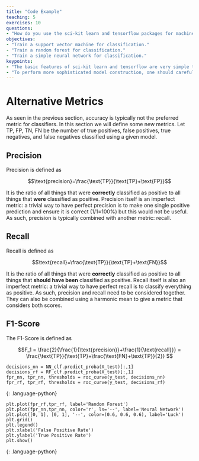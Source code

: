 ```yaml
---
title: "Code Example"
teaching: 5
exercises: 10
questions:
- "How do you use the sci-kit learn and tensorflow packages for machine learning?"
objectives:
- "Train a support vector machine for classification."
- "Train a random forest for classification."
- "Train a simple neural network for classification."
keypoints:
- "The basic features of sci-kit learn and tensorflow are very simple to use."
- "To perform more sophisticated model construction, one should carefully read the textbook."
---
```


# Alternative Metrics

As seen in the previous section, accuracy is typically not the preferred metric for classifiers. In this section we will define some new metrics. Let TP, FP, TN, FN be the number of true positives, false positives, true negatives, and false negatives classified using a given model.

## Precision

Precision is defined as

$$\text{precision}=\frac{\text{TP}}{\text{TP}+\text{FP}}$$

It is the ratio of all things that were **correctly** classified as positive to all things that **were** classified as positive. Precision itself is an imperfect metric: a trivial way to have perfect precision is to make one single positive prediction and ensure it is correct (1/1=100%) but this would not be useful. As such, precision is typically combined with another metric: recall.

## Recall

Recall is defined as 

$$\text{recall}=\frac{\text{TP}}{\text{TP}+\text{FN}}$$

It is the ratio of all things that were **correctly** classified as positive to all things that **should have been** classified as positive. Recall itself is also an imperfect metric: a trivial way to have perfect recall is to classify everything as positive. As such, precision and recall need to be considered together. They can also be combined using a harmonic mean to give a metric that considers both scores.

## F1-Score

The F1-Score is defined as 

$$F_1 = \frac{2}{\frac{1}{\text{precision}}+\frac{1}{\text{recall}}} = \frac{\text{TP}}{\text{TP}+\frac{\text{FN}+\text{TP}}{2}} $$




~~~
decisions_nn = NN_clf.predict_proba(X_test)[:,1]
decisions_rf = RF_clf.predict_proba(X_test)[:,1]
fpr_nn, tpr_nn, thresholds = roc_curve(y_test, decisions_nn)
fpr_rf, tpr_rf, thresholds = roc_curve(y_test, decisions_rf)
~~~
{: .language-python}

~~~
plt.plot(fpr_rf,tpr_rf, label='Random Forest')
plt.plot(fpr_nn,tpr_nn, color='r', ls='--', label='Neural Network')
plt.plot([0, 1], [0, 1], '--', color=(0.6, 0.6, 0.6), label='Luck')
plt.grid()
plt.legend()
plt.xlabel('False Positive Rate')
plt.ylabel('True Positive Rate')
plt.show()
~~~
{: .language-python}

